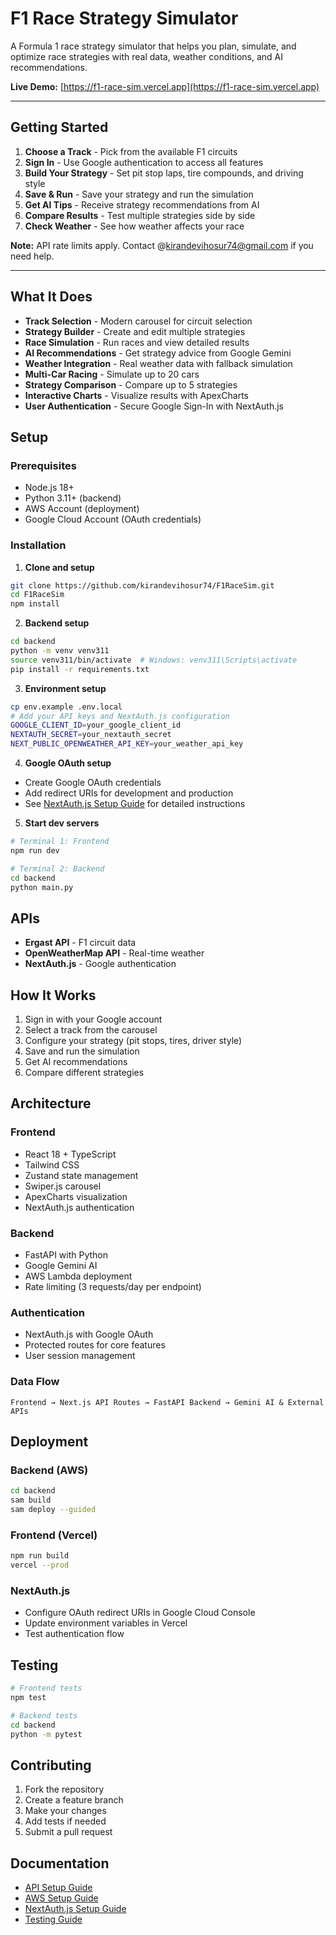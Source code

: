 # F1 Race Strategy Simulator

A Formula 1 race strategy simulator that helps you plan, simulate, and optimize race strategies with real data, weather conditions, and AI recommendations.

**Live Demo:** [https://f1-race-sim.vercel.app](https://f1-race-sim.vercel.app)

---

## Getting Started

1. **Choose a Track** - Pick from the available F1 circuits
2. **Sign In** - Use Google authentication to access all features
3. **Build Your Strategy** - Set pit stop laps, tire compounds, and driving style
4. **Save & Run** - Save your strategy and run the simulation
5. **Get AI Tips** - Receive strategy recommendations from AI
6. **Compare Results** - Test multiple strategies side by side
7. **Check Weather** - See how weather affects your race

**Note:** API rate limits apply. Contact @kirandevihosur74@gmail.com if you need help.

---

## What It Does

- **Track Selection** - Modern carousel for circuit selection
- **Strategy Builder** - Create and edit multiple strategies
- **Race Simulation** - Run races and view detailed results
- **AI Recommendations** - Get strategy advice from Google Gemini
- **Weather Integration** - Real weather data with fallback simulation
- **Multi-Car Racing** - Simulate up to 20 cars
- **Strategy Comparison** - Compare up to 5 strategies
- **Interactive Charts** - Visualize results with ApexCharts
- **User Authentication** - Secure Google Sign-In with NextAuth.js

## Setup

### Prerequisites
- Node.js 18+
- Python 3.11+ (backend)
- AWS Account (deployment)
- Google Cloud Account (OAuth credentials)

### Installation

1. **Clone and setup**
```bash
git clone https://github.com/kirandevihosur74/F1RaceSim.git
cd F1RaceSim
npm install
```

2. **Backend setup**
```bash
cd backend
python -m venv venv311
source venv311/bin/activate  # Windows: venv311\Scripts\activate
pip install -r requirements.txt
```

3. **Environment setup**
```bash
cp env.example .env.local
# Add your API keys and NextAuth.js configuration
GOOGLE_CLIENT_ID=your_google_client_id
NEXTAUTH_SECRET=your_nextauth_secret
NEXT_PUBLIC_OPENWEATHER_API_KEY=your_weather_api_key
```

4. **Google OAuth setup**
- Create Google OAuth credentials
- Add redirect URIs for development and production
- See [NextAuth.js Setup Guide](docs/nextauth-setup.md) for detailed instructions

5. **Start dev servers**
```bash
# Terminal 1: Frontend
npm run dev

# Terminal 2: Backend
cd backend
python main.py
```

## APIs

- **Ergast API** - F1 circuit data
- **OpenWeatherMap API** - Real-time weather
- **NextAuth.js** - Google authentication

## How It Works

1. Sign in with your Google account
2. Select a track from the carousel
3. Configure your strategy (pit stops, tires, driver style)
4. Save and run the simulation
5. Get AI recommendations
6. Compare different strategies

## Architecture

### Frontend
- React 18 + TypeScript
- Tailwind CSS
- Zustand state management
- Swiper.js carousel
- ApexCharts visualization
- NextAuth.js authentication

### Backend
- FastAPI with Python
- Google Gemini AI
- AWS Lambda deployment
- Rate limiting (3 requests/day per endpoint)

### Authentication
- NextAuth.js with Google OAuth
- Protected routes for core features
- User session management

### Data Flow
```
Frontend → Next.js API Routes → FastAPI Backend → Gemini AI & External APIs
```

## Deployment

### Backend (AWS)
```bash
cd backend
sam build
sam deploy --guided
```

### Frontend (Vercel)
```bash
npm run build
vercel --prod
```

### NextAuth.js
- Configure OAuth redirect URIs in Google Cloud Console
- Update environment variables in Vercel
- Test authentication flow

## Testing

```bash
# Frontend tests
npm test

# Backend tests
cd backend
python -m pytest
```

## Contributing

1. Fork the repository
2. Create a feature branch
3. Make your changes
4. Add tests if needed
5. Submit a pull request

## Documentation

- [API Setup Guide](docs/api-setup.md)
- [AWS Setup Guide](docs/aws-setup.md)
- [NextAuth.js Setup Guide](docs/nextauth-setup.md)
- [Testing Guide](TESTING.md)
